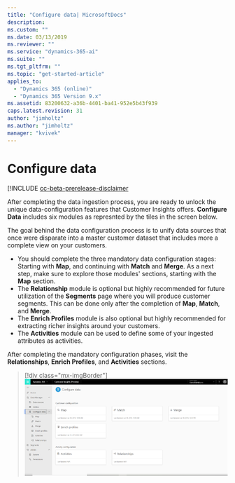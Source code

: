 ```yaml
---
title: "Configure data| MicrosoftDocs"
description: 
ms.custom: ""
ms.date: 03/13/2019
ms.reviewer: ""
ms.service: "dynamics-365-ai"
ms.suite: ""
ms.tgt_pltfrm: ""
ms.topic: "get-started-article"
applies_to: 
  - "Dynamics 365 (online)"
  - "Dynamics 365 Version 9.x"
ms.assetid: 83200632-a36b-4401-ba41-952e5b43f939
caps.latest.revision: 31
author: "jimholtz"
ms.author: "jimholtz"
manager: "kvivek"
---
```

# Configure data

[!INCLUDE [cc-beta-prerelease-disclaimer](../includes/cc-beta-prerelease-disclaimer.md)

After completing the data ingestion process, you are ready to unlock the unique data-configuration features that Customer Insights offers. **Configure Data** includes six modules as represnted by the tiles in the screen below.
 
The goal behind the data configuration process is to unify data sources that once were disparate into a master customer dataset that includes more a complete view on your customers.  

- You should complete the three mandatory data configuration stages: Starting with **Map**, and continuing with **Match** and **Merge**. As a next step, make sure to explore those modules' sections, starting with the **Map** section.
- The **Relationship** module is optional but highly recommended for future utilization of the **Segments** page where you will produce customer segments. This can be done only after the completion of **Map**, **Match**, and **Merge**.
- The **Enrich Profiles** module is also optional but highly recommended for extracting richer insights around your customers. 
- The **Activities** module can be used to define some of your ingested attributes as activities.

After completing the mandatory configuration phases, visit the **Relationships**, **Enrich Profiles**, and **Activities** sections. 

> [!div class="mx-imgBorder"] 
> ![](media/configure-data-page2.png "Configure data page")
